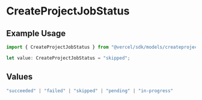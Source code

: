 # CreateProjectJobStatus

## Example Usage

```typescript
import { CreateProjectJobStatus } from "@vercel/sdk/models/createprojectop.js";

let value: CreateProjectJobStatus = "skipped";
```

## Values

```typescript
"succeeded" | "failed" | "skipped" | "pending" | "in-progress"
```